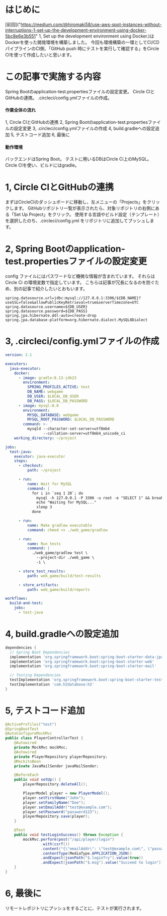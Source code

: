 # はじめに
[前回]("https://medium.com/@hiromaki58/use-aws-spot-instances-without-interruptions-1-set-up-the-development-environment-using-docker-5bc8e6e3b551" 1, Set up the development environment using Docker.)はDockerを使った開発環境を構築しました。
今回も環境構築の一環としてCI/CDパイプラインのCI側、「GitHub push 時にテストを実行して確認する」をCircle CIを使って作成したいと思います。
# この記事で実施する内容
Spring Bootのapplication-test.propertiesファイルの設定変更。
Circle CIとGitHubの連携。
.circleci/config.ymlファイルの作成。
#### 作業全体の流れ
1, Circle CIとGitHubの連携
2, Spring Bootのapplication-test.propertiesファイルの設定変更
3, .circleci/config.ymlファイルの作成
4, build.gradleへの設定追加
5, テストコード追加
6, 最後に
#### 動作環境
バックエンドはSpring Boot。
テストに用いるDBはCircle Ci上のMySQL。
Circle CIを使い、ビルドにはgradle。
# 1, Circle CIとGitHubの連携
まずはCircleCIのダッシュボードに移動し、左メニューの「Projects」をクリックします。
GitHubリポジトリ一覧が表示されたら、対象リポジトリの右側にある「Set Up Project」をクリック。
使用する言語やビルド設定（テンプレート）を選択したのち、.circleci/config.yml をリポジトリに追加してプッシュします。
# 2, Spring Bootのapplication-test.propertiesファイルの設定変更
config ファイルにはパスワードなど機微な情報が含まれています。
それらは Circle Ci の環境変数で指定しています。
こちらは記事が冗長になるのを防ぐため、別の記事で紹介したいとおもいます。
```properties:application-test.properties
spring.datasource.url=jdbc:mysql://127.0.0.1:3306/${DB_NAME}?useSSL=false&allowPublicKeyRetrieval=true&serverTimezone=UTC
spring.datasource.username=${DB_USER}
spring.datasource.password=${DB_PASS}
spring.jpa.hibernate.ddl-auto=create-drop
spring.jpa.database-platform=org.hibernate.dialect.MySQL8Dialect
```
# 3, .circleci/config.ymlファイルの作成
```yml:config.yml
version: 2.1

executors:
  java-executor:
    docker:
      - image: gradle:8.13-jdk23
        environment:
          SPRING_PROFILES_ACTIVE: test
          DB_NAME: webgame
          DB_USER: $LOCAL_DB_USER
          DB_PASS: $LOCAL_DB_PASSWORD
      - image: mysql:8.0
        environment:
          MYSQL_DATABASE: webgame
          MYSQL_ROOT_PASSWORD: $LOCAL_DB_PASSWORD
        command: >-
          mysqld --character-set-server=utf8mb4
                 --collation-server=utf8mb4_unicode_ci
    working_directory: ~/project

jobs:
  test-java:
    executor: java-executor
    steps:
      - checkout:
          path: ~/project

      - run:
          name: Wait for MySQL
          command: |
            for i in `seq 1 20`; do
              mysql -h 127.0.0.1 -P 3306 -u root -e "SELECT 1" && break
              echo "Waiting for MySQL..."
              sleep 3
            done

      - run:
          name: Make gradlew executable
          command: chmod +x ./web_game/gradlew

      - run:
          name: Run tests
          command: |
            ./web_game/gradlew test \
              --project-dir ./web_game \
              -i \

      - store_test_results:
          path: web_game/build/test-results

      - store_artifacts:
          path: web_game/build/reports

workflows:
  build-and-test:
    jobs:
      - test-java
```
# 4, build.gradleへの設定追加
```gradle:build.gradle
dependencies {
  // Spring Boot Dependencies
  implementation 'org.springframework.boot:spring-boot-starter-data-jpa'
  implementation 'org.springframework.boot:spring-boot-starter-web'
  implementation 'org.springframework.boot:spring-boot-starter-mail'

  // Testing Dependencies
  testImplementation 'org.springframework.boot:spring-boot-starter-test'
  testImplementation 'com.h2database:h2'
}
```
# 5, テストコード追加
```java:PlayerControllerTest.java
@ActiveProfiles("test")
@SpringBootTest
@AutoConfigureMockMvc
public class PlayerControllerTest {
    @Autowired
    private MockMvc mockMvc;
    @Autowired
    private PlayerRepository playerRepository;
    @MockitoBean
    private JavaMailSender javaMailSender;

    @BeforeEach
    public void setUp() {
        playerRepository.deleteAll();

        PlayerModel player = new PlayerModel();
        player.setFirstName("John");
        player.setFamilyName("Doe");
        player.setEmailAddr("test@example.com");
        player.setPassword("password123");
        playerRepository.save(player);
    }

    @Test
    public void testLoginSuccess() throws Exception {
        mockMvc.perform(post("/api/player/login")
                .with(csrf())
                .content("{\"emailAddr\": \"test@example.com\", \"password\": \"password123\"}")
                .contentType(MediaType.APPLICATION_JSON))
                .andExpect(jsonPath("$.loginTry").value(true))
                .andExpect(jsonPath("$.msg").value("Succeed to login"));
    }
}
```
# 6, 最後に
リモートレポジトリにプッシュをするごとに、テストが実行されます。